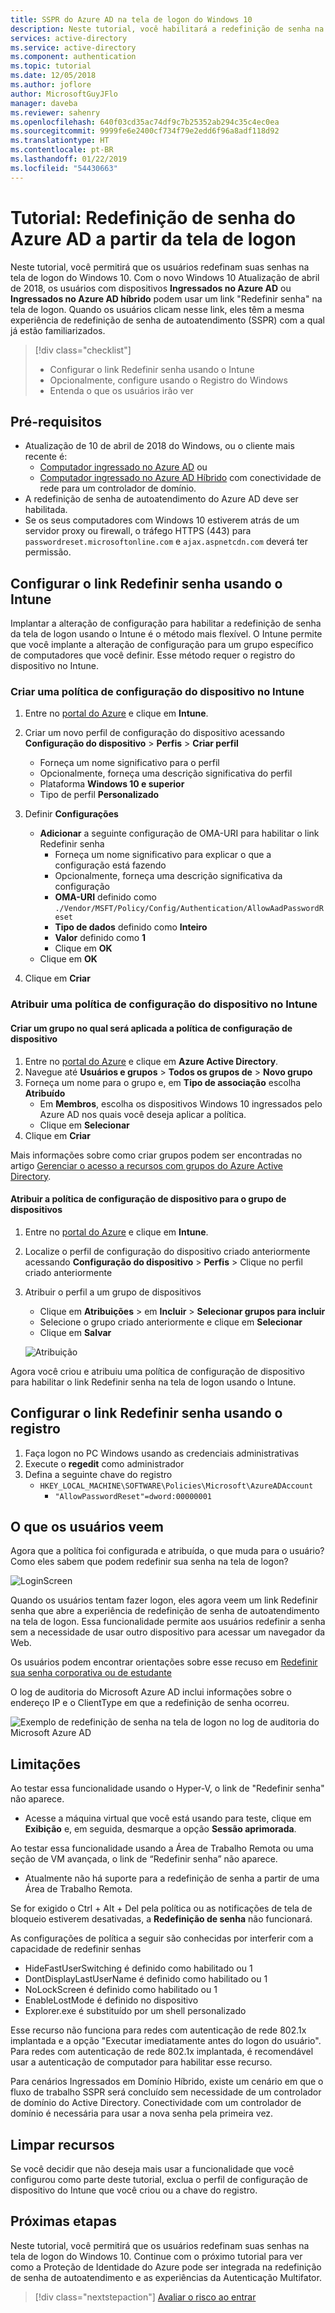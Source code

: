 ```yaml
---
title: SSPR do Azure AD na tela de logon do Windows 10
description: Neste tutorial, você habilitará a redefinição de senha na tela de logon do Windows 10 para reduzir as chamadas de assistência técnica.
services: active-directory
ms.service: active-directory
ms.component: authentication
ms.topic: tutorial
ms.date: 12/05/2018
ms.author: joflore
author: MicrosoftGuyJFlo
manager: daveba
ms.reviewer: sahenry
ms.openlocfilehash: 640f03cd35ac74df9c7b25352ab294c35c4ec0ea
ms.sourcegitcommit: 9999fe6e2400cf734f79e2edd6f96a8adf118d92
ms.translationtype: HT
ms.contentlocale: pt-BR
ms.lasthandoff: 01/22/2019
ms.locfileid: "54430663"
---
```

# <a name="tutorial-azure-ad-password-reset-from-the-login-screen"></a>Tutorial: Redefinição de senha do Azure AD a partir da tela de logon

Neste tutorial, você permitirá que os usuários redefinam suas senhas na tela de logon do Windows 10. Com o novo Windows 10 Atualização de abril de 2018, os usuários com dispositivos **Ingressados no Azure AD** ou **Ingressados no Azure AD híbrido** podem usar um link "Redefinir senha" na tela de logon. Quando os usuários clicam nesse link, eles têm a mesma experiência de redefinição de senha de autoatendimento (SSPR) com a qual já estão familiarizados.

> [!div class="checklist"]
> * Configurar o link Redefinir senha usando o Intune
> * Opcionalmente, configure usando o Registro do Windows
> * Entenda o que os usuários irão ver

## <a name="prerequisites"></a>Pré-requisitos

* Atualização de 10 de abril de 2018 do Windows, ou o cliente mais recente é:
   * [Computador ingressado no Azure AD](../device-management-azure-portal.md) ou
   * [Computador ingressado no Azure AD Híbrido](../device-management-hybrid-azuread-joined-devices-setup.md) com conectividade de rede para um controlador de domínio.
* A redefinição de senha de autoatendimento do Azure AD deve ser habilitada.
* Se os seus computadores com Windows 10 estiverem atrás de um servidor proxy ou firewall, o tráfego HTTPS (443) para `passwordreset.microsoftonline.com` e `ajax.aspnetcdn.com` deverá ter permissão.

## <a name="configure-reset-password-link-using-intune"></a>Configurar o link Redefinir senha usando o Intune

Implantar a alteração de configuração para habilitar a redefinição de senha da tela de logon usando o Intune é o método mais flexível. O Intune permite que você implante a alteração de configuração para um grupo específico de computadores que você definir. Esse método requer o registro do dispositivo no Intune.

### <a name="create-a-device-configuration-policy-in-intune"></a>Criar uma política de configuração do dispositivo no Intune

1. Entre no [portal do Azure](https://portal.azure.com) e clique em **Intune**.
2. Criar um novo perfil de configuração do dispositivo acessando **Configuração do dispositivo** > **Perfis** > **Criar perfil**
   * Forneça um nome significativo para o perfil
   * Opcionalmente, forneça uma descrição significativa do perfil
   * Plataforma **Windows 10 e superior**
   * Tipo de perfil **Personalizado**

3. Definir **Configurações**
   * **Adicionar** a seguinte configuração de OMA-URI para habilitar o link Redefinir senha
      * Forneça um nome significativo para explicar o que a configuração está fazendo
      * Opcionalmente, forneça uma descrição significativa da configuração
      * **OMA-URI** definido como `./Vendor/MSFT/Policy/Config/Authentication/AllowAadPasswordReset`
      * **Tipo de dados** definido como **Inteiro**
      * **Valor** definido como **1**
      * Clique em **OK**
   * Clique em **OK**
4. Clique em **Criar**

### <a name="assign-a-device-configuration-policy-in-intune"></a>Atribuir uma política de configuração do dispositivo no Intune

#### <a name="create-a-group-to-apply-device-configuration-policy-to"></a>Criar um grupo no qual será aplicada a política de configuração de dispositivo

1. Entre no [portal do Azure](https://portal.azure.com) e clique em **Azure Active Directory**.
2. Navegue até **Usuários e grupos** > **Todos os grupos de** > **Novo grupo**
3. Forneça um nome para o grupo e, em **Tipo de associação** escolha **Atribuído**
   * Em **Membros**, escolha os dispositivos Windows 10 ingressados pelo Azure AD nos quais você deseja aplicar a política.
   * Clique em **Selecionar**
4. Clique em **Criar**

Mais informações sobre como criar grupos podem ser encontradas no artigo [Gerenciar o acesso a recursos com grupos do Azure Active Directory](../fundamentals/active-directory-manage-groups.md).

#### <a name="assign-device-configuration-policy-to-device-group"></a>Atribuir a política de configuração de dispositivo para o grupo de dispositivos

1. Entre no [portal do Azure](https://portal.azure.com) e clique em **Intune**.
2. Localize o perfil de configuração do dispositivo criado anteriormente acessando **Configuração do dispositivo** > **Perfis** > Clique no perfil criado anteriormente
3. Atribuir o perfil a um grupo de dispositivos 
   * Clique em **Atribuições** > em **Incluir** > **Selecionar grupos para incluir**
   * Selecione o grupo criado anteriormente e clique em **Selecionar**
   * Clique em **Salvar**

   ![Atribuição][Assignment]

Agora você criou e atribuiu uma política de configuração de dispositivo para habilitar o link Redefinir senha na tela de logon usando o Intune.

## <a name="configure-reset-password-link-using-the-registry"></a>Configurar o link Redefinir senha usando o registro

1. Faça logon no PC Windows usando as credenciais administrativas
2. Execute o **regedit** como administrador
3. Defina a seguinte chave do registro
   * `HKEY_LOCAL_MACHINE\SOFTWARE\Policies\Microsoft\AzureADAccount`
      * `"AllowPasswordReset"=dword:00000001`

## <a name="what-do-users-see"></a>O que os usuários veem

Agora que a política foi configurada e atribuída, o que muda para o usuário? Como eles sabem que podem redefinir sua senha na tela de logon?

![LoginScreen][LoginScreen]

Quando os usuários tentam fazer logon, eles agora veem um link Redefinir senha que abre a experiência de redefinição de senha de autoatendimento na tela de logon. Essa funcionalidade permite aos usuários redefinir a senha sem a necessidade de usar outro dispositivo para acessar um navegador da Web.

Os usuários podem encontrar orientações sobre esse recuso em [Redefinir sua senha corporativa ou de estudante](../user-help/active-directory-passwords-update-your-own-password.md#reset-password-at-sign-in)

O log de auditoria do Microsoft Azure AD inclui informações sobre o endereço IP e o ClientType em que a redefinição de senha ocorreu.

![Exemplo de redefinição de senha na tela de logon no log de auditoria do Microsoft Azure AD](media/tutorial-sspr-windows/windows-sspr-azure-ad-audit-log.png)

## <a name="limitations"></a>Limitações

Ao testar essa funcionalidade usando o Hyper-V, o link de "Redefinir senha" não aparece.

* Acesse a máquina virtual que você está usando para teste, clique em **Exibição** e, em seguida, desmarque a opção **Sessão aprimorada**.

Ao testar essa funcionalidade usando a Área de Trabalho Remota ou uma seção de VM avançada, o link de “Redefinir senha” não aparece.

* Atualmente não há suporte para a redefinição de senha a partir de uma Área de Trabalho Remota.

Se for exigido o Ctrl + Alt + Del pela política ou as notificações de tela de bloqueio estiverem desativadas, a **Redefinição de senha** não funcionará.

As configurações de política a seguir são conhecidas por interferir com a capacidade de redefinir senhas

   * HideFastUserSwitching é definido como habilitado ou 1
   * DontDisplayLastUserName é definido como habilitado ou 1
   * NoLockScreen é definido como habilitado ou 1
   * EnableLostMode é definido no dispositivo
   * Explorer.exe é substituído por um shell personalizado

Esse recurso não funciona para redes com autenticação de rede 802.1x implantada e a opção "Executar imediatamente antes do logon do usuário". Para redes com autenticação de rede 802.1x implantada, é recomendável usar a autenticação de computador para habilitar esse recurso.

Para cenários Ingressados em Domínio Híbrido, existe um cenário em que o fluxo de trabalho SSPR será concluído sem necessidade de um controlador de domínio do Active Directory. Conectividade com um controlador de domínio é necessária para usar a nova senha pela primeira vez.

## <a name="clean-up-resources"></a>Limpar recursos

Se você decidir que não deseja mais usar a funcionalidade que você configurou como parte deste tutorial, exclua o perfil de configuração de dispositivo do Intune que você criou ou a chave do registro.

## <a name="next-steps"></a>Próximas etapas

Neste tutorial, você permitirá que os usuários redefinam suas senhas na tela de logon do Windows 10. Continue com o próximo tutorial para ver como a Proteção de Identidade do Azure pode ser integrada na redefinição de senha de autoatendimento e as experiências da Autenticação Multifator.

> [!div class="nextstepaction"]
> [Avaliar o risco ao entrar](tutorial-risk-based-sspr-mfa.md)

[Assignment]: ./media/tutorial-sspr-windows/profile-assignment.png "Atribuir a política de configuração de dispositivo do Intune a um grupo de dispositivos Windows 10"
[LoginScreen]: ./media/tutorial-sspr-windows/logon-reset-password.png "Link Redefinir senha na tela de logon do Windows 10"
